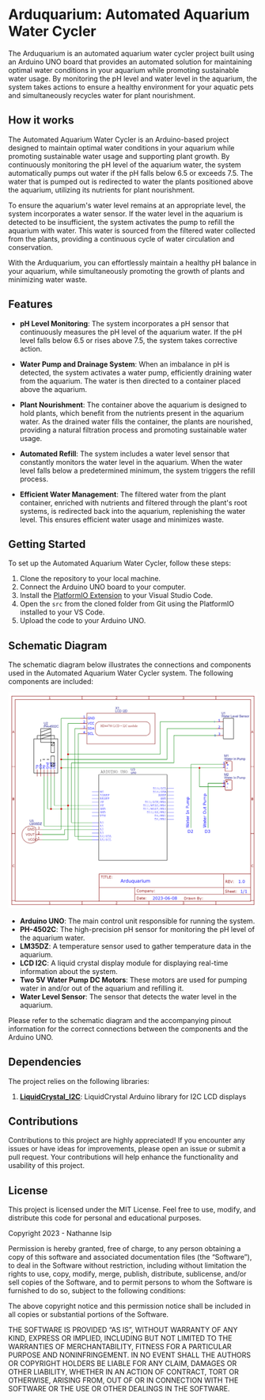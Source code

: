 # Arduquarium: Automated Aquarium Water Cycler

The Arduquarium is an automated aquarium water cycler project built using an Arduino UNO board that provides an automated solution for maintaining optimal water conditions in your aquarium while promoting sustainable water usage. By monitoring the pH level and water level in the aquarium, the system takes actions to ensure a healthy environment for your aquatic pets and simultaneously recycles water for plant nourishment.

## How it works

The Automated Aquarium Water Cycler is an Arduino-based project designed to maintain optimal water conditions in your aquarium while promoting sustainable water usage and supporting plant growth. By continuously monitoring the pH level of the aquarium water, the system automatically pumps out water if the pH falls below 6.5 or exceeds 7.5. The water that is pumped out is redirected to water the plants positioned above the aquarium, utilizing its nutrients for plant nourishment.

To ensure the aquarium's water level remains at an appropriate level, the system incorporates a water sensor. If the water level in the aquarium is detected to be insufficient, the system activates the pump to refill the aquarium with water. This water is sourced from the filtered water collected from the plants, providing a continuous cycle of water circulation and conservation.

With the Arduquarium, you can effortlessly maintain a healthy pH balance in your aquarium, while simultaneously promoting the growth of plants and minimizing water waste.

## Features

- **pH Level Monitoring**: The system incorporates a pH sensor that continuously measures the pH level of the aquarium water. If the pH level falls below 6.5 or rises above 7.5, the system takes corrective action.

- **Water Pump and Drainage System**: When an imbalance in pH is detected, the system activates a water pump, efficiently draining water from the aquarium. The water is then directed to a container placed above the aquarium.

- **Plant Nourishment**: The container above the aquarium is designed to hold plants, which benefit from the nutrients present in the aquarium water. As the drained water fills the container, the plants are nourished, providing a natural filtration process and promoting sustainable water usage.

- **Automated Refill**: The system includes a water level sensor that constantly monitors the water level in the aquarium. When the water level falls below a predetermined minimum, the system triggers the refill process.

- **Efficient Water Management**: The filtered water from the plant container, enriched with nutrients and filtered through the plant's root systems, is redirected back into the aquarium, replenishing the water level. This ensures efficient water usage and minimizes waste.

## Getting Started

To set up the Automated Aquarium Water Cycler, follow these steps:

1. Clone the repository to your local machine.
2. Connect the Arduino UNO board to your computer.
3. Install the [PlatformIO Extension](https://platformio.org) to your Visual Studio Code.
4. Open the `src` from the cloned folder from Git using the PlatformIO installed to your VS Code.
5. Upload the code to your Arduino UNO.

## Schematic Diagram

The schematic diagram below illustrates the connections and components used in the Automated Aquarium Water Cycler system. The following components are included:

![Arduquarium Schematic Diagram](./schematics/arduquarium-schematic-diagram.png)

* **Arduino UNO**: The main control unit responsible for running the system.
* **PH-4502C**: The high-precision pH sensor for monitoring the pH level of the aquarium water.
* **LM35DZ**: A temperature sensor used to gather temperature data in the aquarium.
* **LCD I2C**: A liquid crystal display module for displaying real-time information about the system.
* **Two 5V Water Pump DC Motors**: These motors are used for pumping water in and/or out of the aquarium and refilling it.
* **Water Level Sensor**: The sensor that detects the water level in the aquarium.

Please refer to the schematic diagram and the accompanying pinout information for the correct connections between the components and the Arduino UNO.

## Dependencies

The project relies on the following libraries:

1. **[LiquidCrystal_I2C](https://github.com/johnrickman/LiquidCrystal_I2C)**: LiquidCrystal Arduino library for I2C LCD displays

## Contributions

Contributions to this project are highly appreciated! If you encounter any issues or have ideas for improvements, please open an issue or submit a pull request. Your contributions will help enhance the functionality and usability of this project.

## License

This project is licensed under the MIT License. Feel free to use, modify, and distribute this code for personal and educational purposes.

Copyright 2023 - Nathanne Isip

Permission is hereby granted, free of charge, to any person obtaining a copy of this software and associated documentation files (the “Software”), to deal in the Software without restriction, including without limitation the rights to use, copy, modify, merge, publish, distribute, sublicense, and/or sell copies of the Software, and to permit persons to whom the Software is furnished to do so, subject to the following conditions:

The above copyright notice and this permission notice shall be included in all copies or substantial portions of the Software.

THE SOFTWARE IS PROVIDED “AS IS”, WITHOUT WARRANTY OF ANY KIND, EXPRESS OR IMPLIED, INCLUDING BUT NOT LIMITED TO THE WARRANTIES OF MERCHANTABILITY, FITNESS FOR A PARTICULAR PURPOSE AND NONINFRINGEMENT. IN NO EVENT SHALL THE AUTHORS OR COPYRIGHT HOLDERS BE LIABLE FOR ANY CLAIM, DAMAGES OR OTHER LIABILITY, WHETHER IN AN ACTION OF CONTRACT, TORT OR OTHERWISE, ARISING FROM, OUT OF OR IN CONNECTION WITH THE SOFTWARE OR THE USE OR OTHER DEALINGS IN THE SOFTWARE.